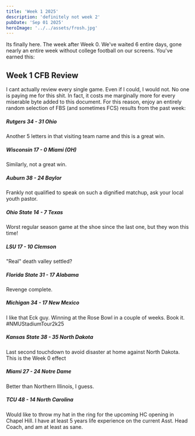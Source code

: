 ```yaml
---
title: 'Week 1 2025'
description: 'definitely not week 2'
pubDate: 'Sep 01 2025'
heroImage: '../../assets/frosh.jpg'
---
```


Its finally here. The week after Week 0. We've waited 6 entire days, gone nearly an entire week without college football on our screens. You've earned this:

## Week 1 CFB Review

I cant actually review every single game. Even if I could, I would not. No one is paying me for this shit.
In fact, it costs me marginally more for every miserable byte added to this document.
For this reason, enjoy an entirely random selection of FBS (and sometimes FCS) results from the past week:

##### Rutgers 34 - 31 Ohio

Another 5 letters in that visiting team name and this is a great win.

##### Wisconsin 17 - 0 Miami (OH)

Similarly, not a great win.

##### Auburn 38 - 24 Baylor

Frankly not qualified to speak on such a dignified matchup, ask your local youth pastor.

##### Ohio State 14 - 7 Texas

Worst regular season game at the shoe since the last one, but they won this time!

##### LSU 17 - 10 Clemson

"Real" death valley settled?

##### Florida State 31 - 17 Alabama

Revenge complete.

##### Michigan 34 - 17 New Mexico

I like that Eck guy. Winning at the Rose Bowl in a couple of weeks. Book it. #NMUStadiumTour2k25

##### Kansas State 38 - 35 North Dakota

Last second touchdown to avoid disaster at home against North Dakota. This is the Week 0 effect

##### Miami 27 - 24 Notre Dame

Better than Northern Illinois, I guess.

##### TCU 48 - 14 North Carolina

Would like to throw my hat in the ring for the upcoming HC opening in Chapel Hill. I have at least 5 years life 
experience on the current Asst. Head Coach, and am at least as sane.